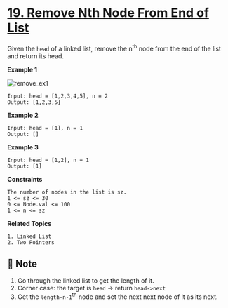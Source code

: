 # [19. Remove Nth Node From End of List](https://leetcode.com/problems/remove-nth-node-from-end-of-list)

Given the `head` of a linked list, remove the n<sup>th</sup> node from the end of the list and return its head.

**Example 1**

![remove_ex1](https://user-images.githubusercontent.com/86006022/143690900-c0f82f91-bd8b-480c-8054-cb29d97337ea.jpeg)

```text
Input: head = [1,2,3,4,5], n = 2
Output: [1,2,3,5]
```

**Example 2**

```text
Input: head = [1], n = 1
Output: []
```

**Example 3**

```text
Input: head = [1,2], n = 1
Output: [1]
```

**Constraints**

```text
The number of nodes in the list is sz.
1 <= sz <= 30
0 <= Node.val <= 100
1 <= n <= sz
```

**Related Topics**

```text
1. Linked List
2. Two Pointers
```

## :memo: Note

1. Go through the linked list to get the length of it.
2. Corner case: the target is `head` -> return `head->next`
3. Get the `length-n-1`<sup>th</sup> node and set the next next node of it as its next.
